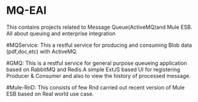 # MQ-EAI
This contains projects related to Message Queue(ActiveMQ)and Mule ESB. All about queuing and enterprise integration


#MQService:
This a restful service for producing and consuming Blob data (pdf,doc,etc)  with ActiveMQ.


#GMQ: 
This is a restful service for general purpose queueing application based on RabbitMQ and Redis.A simple ExtJS based UI 
for registering Producer & Consumer and also to view the history of  processed  message.


#Mule-RnD: 
This consists of few Rnd carried out recent version of Mule ESB based on Real world use case.
